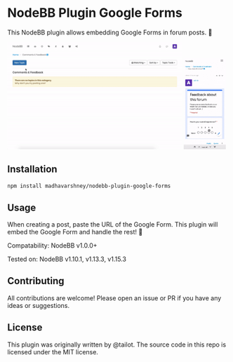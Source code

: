 # NodeBB Plugin Google Forms

This NodeBB plugin allows embedding Google Forms in forum posts. 📝

<p>
    <img width="79%" src="docs/demo.gif" alt="Demo of Google Forms plugin for NodeBB on desktop" />
    <img width="19%" src="docs/demo-mobile.gif" alt="Demo of Google Forms plugin for NodeBB on mobile" />
</p>

## Installation

```
npm install madhavarshney/nodebb-plugin-google-forms
```

## Usage

When creating a post, paste the URL of the Google Form. This plugin will embed the Google Form and handle the rest! 🎉

Compatability: NodeBB v1.0.0+

Tested on: NodeBB v1.10.1, v1.13.3, v1.15.3

## Contributing

All contributions are welcome! Please open an issue or PR if you have any ideas or suggestions.

## License

This plugin was originally written by @tailot. The source code in this repo is licensed under the MIT license.
